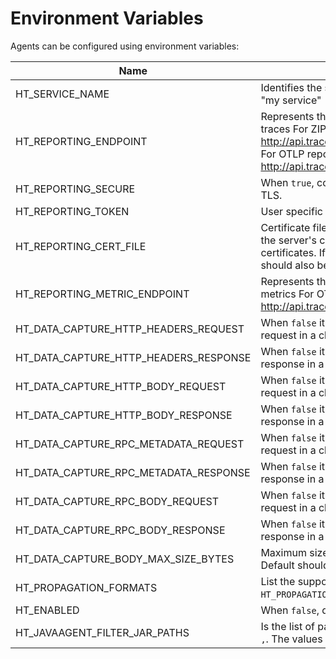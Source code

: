 [//]: # (Code generated by hypertrace/agent-config/tools/env-vars-generator. DO NOT EDIT.)


# Environment Variables

Agents can be configured using environment variables:

| Name | Description |
|------|-------------|
| HT_SERVICE_NAME | Identifies the service/process running e.g. "my service" |
| HT_REPORTING_ENDPOINT | Represents the endpoint for reporting the traces For ZIPKIN reporter type use http://api.traceable.ai:9411/api/v2/spans For OTLP reporter type use http://api.traceable.ai:4317 |
| HT_REPORTING_SECURE | When `true`, connects to endpoints over TLS. |
| HT_REPORTING_TOKEN | User specific token to access Traceable API |
| HT_REPORTING_CERT_FILE | Certificate file containing the CA to verify the server's certificate. This is for private certificates. If this is set then `secure` above should also be set to `true`. |
| HT_REPORTING_METRIC_ENDPOINT | Represents the endpoint for reporting the metrics For OTLP metric reporter type use http://api.traceable.ai:4317 |
| HT_DATA_CAPTURE_HTTP_HEADERS_REQUEST | When `false` it disables the capture for the request in a client/request operation |
| HT_DATA_CAPTURE_HTTP_HEADERS_RESPONSE | When `false` it disables the capture for the response in a client/request operation |
| HT_DATA_CAPTURE_HTTP_BODY_REQUEST | When `false` it disables the capture for the request in a client/request operation |
| HT_DATA_CAPTURE_HTTP_BODY_RESPONSE | When `false` it disables the capture for the response in a client/request operation |
| HT_DATA_CAPTURE_RPC_METADATA_REQUEST | When `false` it disables the capture for the request in a client/request operation |
| HT_DATA_CAPTURE_RPC_METADATA_RESPONSE | When `false` it disables the capture for the response in a client/request operation |
| HT_DATA_CAPTURE_RPC_BODY_REQUEST | When `false` it disables the capture for the request in a client/request operation |
| HT_DATA_CAPTURE_RPC_BODY_RESPONSE | When `false` it disables the capture for the response in a client/request operation |
| HT_DATA_CAPTURE_BODY_MAX_SIZE_BYTES | Maximum size of captured body in bytes. Default should be 131_072 (128 KiB). |
| HT_PROPAGATION_FORMATS | List the supported propagation formats e.g. `HT_PROPAGATION_FORMATS="B3,TRACECONTEXT"`. |
| HT_ENABLED | When `false`, disables the agent |
| HT_JAVAAGENT_FILTER_JAR_PATHS | Is the list of path to filter jars, separated by `,`. The values should be separated by `,`. |
